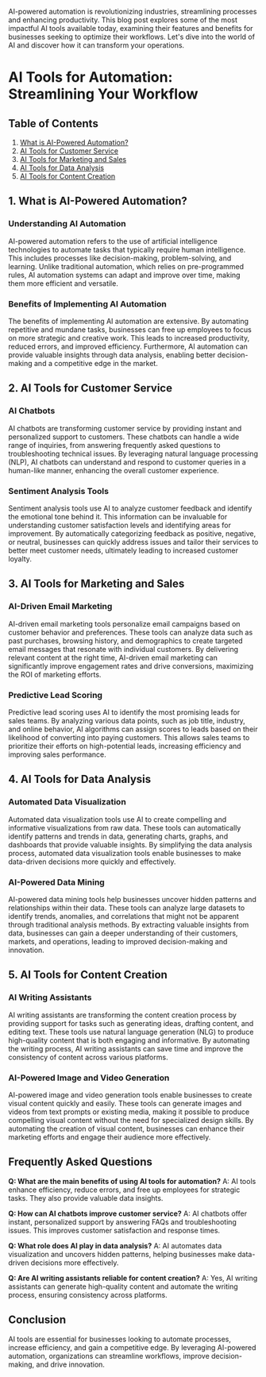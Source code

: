  AI-powered automation is revolutionizing industries, streamlining processes and enhancing productivity. This blog post explores some of the most impactful AI tools available today, examining their features and benefits for businesses seeking to optimize their workflows. Let's dive into the world of AI and discover how it can transform your operations.

# AI Tools for Automation: Streamlining Your Workflow

## Table of Contents
1. [What is AI-Powered Automation?](#what-is-ai-powered-automation)
2. [AI Tools for Customer Service](#ai-tools-for-customer-service)
3. [AI Tools for Marketing and Sales](#ai-tools-for-marketing-and-sales)
4. [AI Tools for Data Analysis](#ai-tools-for-data-analysis)
5. [AI Tools for Content Creation](#ai-tools-for-content-creation)

## 1. What is AI-Powered Automation?
### Understanding AI Automation
AI-powered automation refers to the use of artificial intelligence technologies to automate tasks that typically require human intelligence. This includes processes like decision-making, problem-solving, and learning. Unlike traditional automation, which relies on pre-programmed rules, AI automation systems can adapt and improve over time, making them more efficient and versatile.

### Benefits of Implementing AI Automation
The benefits of implementing AI automation are extensive. By automating repetitive and mundane tasks, businesses can free up employees to focus on more strategic and creative work. This leads to increased productivity, reduced errors, and improved efficiency. Furthermore, AI automation can provide valuable insights through data analysis, enabling better decision-making and a competitive edge in the market.

## 2. AI Tools for Customer Service
### AI Chatbots
AI chatbots are transforming customer service by providing instant and personalized support to customers. These chatbots can handle a wide range of inquiries, from answering frequently asked questions to troubleshooting technical issues. By leveraging natural language processing (NLP), AI chatbots can understand and respond to customer queries in a human-like manner, enhancing the overall customer experience.

### Sentiment Analysis Tools
Sentiment analysis tools use AI to analyze customer feedback and identify the emotional tone behind it. This information can be invaluable for understanding customer satisfaction levels and identifying areas for improvement. By automatically categorizing feedback as positive, negative, or neutral, businesses can quickly address issues and tailor their services to better meet customer needs, ultimately leading to increased customer loyalty.

## 3. AI Tools for Marketing and Sales
### AI-Driven Email Marketing
AI-driven email marketing tools personalize email campaigns based on customer behavior and preferences. These tools can analyze data such as past purchases, browsing history, and demographics to create targeted email messages that resonate with individual customers. By delivering relevant content at the right time, AI-driven email marketing can significantly improve engagement rates and drive conversions, maximizing the ROI of marketing efforts.

### Predictive Lead Scoring
Predictive lead scoring uses AI to identify the most promising leads for sales teams. By analyzing various data points, such as job title, industry, and online behavior, AI algorithms can assign scores to leads based on their likelihood of converting into paying customers. This allows sales teams to prioritize their efforts on high-potential leads, increasing efficiency and improving sales performance.

## 4. AI Tools for Data Analysis
### Automated Data Visualization
Automated data visualization tools use AI to create compelling and informative visualizations from raw data. These tools can automatically identify patterns and trends in data, generating charts, graphs, and dashboards that provide valuable insights. By simplifying the data analysis process, automated data visualization tools enable businesses to make data-driven decisions more quickly and effectively.

### AI-Powered Data Mining
AI-powered data mining tools help businesses uncover hidden patterns and relationships within their data. These tools can analyze large datasets to identify trends, anomalies, and correlations that might not be apparent through traditional analysis methods. By extracting valuable insights from data, businesses can gain a deeper understanding of their customers, markets, and operations, leading to improved decision-making and innovation.

## 5. AI Tools for Content Creation
### AI Writing Assistants
AI writing assistants are transforming the content creation process by providing support for tasks such as generating ideas, drafting content, and editing text. These tools use natural language generation (NLG) to produce high-quality content that is both engaging and informative. By automating the writing process, AI writing assistants can save time and improve the consistency of content across various platforms.

### AI-Powered Image and Video Generation
AI-powered image and video generation tools enable businesses to create visual content quickly and easily. These tools can generate images and videos from text prompts or existing media, making it possible to produce compelling visual content without the need for specialized design skills. By automating the creation of visual content, businesses can enhance their marketing efforts and engage their audience more effectively.

## Frequently Asked Questions

**Q: What are the main benefits of using AI tools for automation?**
A: AI tools enhance efficiency, reduce errors, and free up employees for strategic tasks. They also provide valuable data insights.

**Q: How can AI chatbots improve customer service?**
A: AI chatbots offer instant, personalized support by answering FAQs and troubleshooting issues. This improves customer satisfaction and response times.

**Q: What role does AI play in data analysis?**
A: AI automates data visualization and uncovers hidden patterns, helping businesses make data-driven decisions more effectively.

**Q: Are AI writing assistants reliable for content creation?**
A: Yes, AI writing assistants can generate high-quality content and automate the writing process, ensuring consistency across platforms.

## Conclusion
AI tools are essential for businesses looking to automate processes, increase efficiency, and gain a competitive edge. By leveraging AI-powered automation, organizations can streamline workflows, improve decision-making, and drive innovation.


